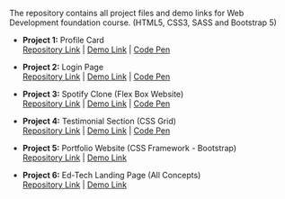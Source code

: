 The repository contains all project files and demo links for Web Development foundation course. (HTML5, CSS3, SASS and Bootstrap 5)

- <b>Project 1:</b> Profile Card  
  [Repository Link](https://github.com/ShubhamSarda/web-development-projects/tree/master/profile-card) | [Demo Link](https://profilecard-ul.netlify.app/) | [Code Pen](https://codepen.io/shubham_ul/pen/zYZQMxz)

- <b>Project 2:</b> Login Page  
  [Repository Link](https://github.com/ShubhamSarda/web-development-projects/tree/master/login-page) | [Demo Link](https://loginpage-ul.netlify.app/) | [Code Pen](https://codepen.io/shubham_ul/pen/WNpBYzx)

- <b>Project 3:</b> Spotify Clone (Flex Box Website)  
  [Repository Link](https://github.com/ShubhamSarda/web-development-projects/tree/master/spotify-landing-page) | [Demo Link](https://spotifyclone-ul.netlify.app/) | [Code Pen](https://codepen.io/shubham_ul/pen/eYWmypp)

- <b>Project 4:</b> Testimonial Section (CSS Grid)  
  [Repository Link](https://github.com/ShubhamSarda/web-development-projects/tree/master/testimonial-section) | [Demo Link](https://testimonial-ul.netlify.app/) | [Code Pen](https://codepen.io/shubham_ul/pen/OJmNEad)

- <b>Project 5:</b> Portfolio Website (CSS Framework - Bootstrap)  
  [Repository Link](https://github.com/ShubhamSarda/web-development-projects/tree/master/portfolio) | [Demo Link](https://portfolio-ul.netlify.app/)

- <b>Project 6:</b> Ed-Tech Landing Page (All Concepts)  
  [Repository Link](https://github.com/ShubhamSarda/web-development-projects/tree/master/edtech-landing-page) | [Demo Link](https://edtech-ul.netlify.app/)
